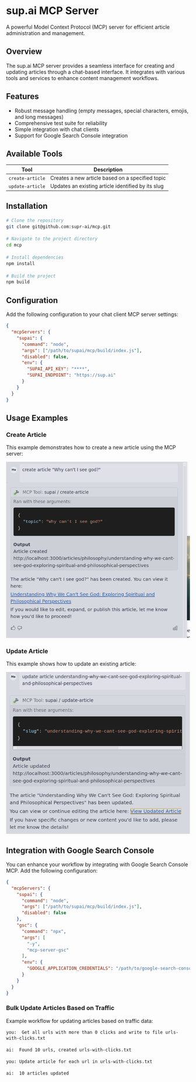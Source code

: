 # sup.ai MCP Server

A powerful Model Context Protocol (MCP) server for efficient article administration and management.

## Overview

The sup.ai MCP server provides a seamless interface for creating and updating articles through a chat-based interface. It integrates with various tools and services to enhance content management workflows.

## Features

- Robust message handling (empty messages, special characters, emojis, and long messages)
- Comprehensive test suite for reliability
- Simple integration with chat clients
- Support for Google Search Console integration

## Available Tools

| Tool | Description |
|------|-------------|
| `create-article` | Creates a new article based on a specified topic |
| `update-article` | Updates an existing article identified by its slug |

## Installation

```bash
# Clone the repository
git clone git@github.com:supr-ai/mcp.git

# Navigate to the project directory
cd mcp

# Install dependencies
npm install

# Build the project
npm build
```

## Configuration

Add the following configuration to your chat client MCP server settings:

```json
{
  "mcpServers": {
    "supai": {
      "command": "node",
      "args": ["/path/to/supai/mcp/build/index.js"],
      "disabled": false,
      "env": {
        "SUPAI_API_KEY": "****",
        "SUPAI_ENDPOINT": "https://sup.ai"
      }
    }
  }
}
```

## Usage Examples

### Create Article
This example demonstrates how to create a new article using the MCP server:

![Creating a new article](images/create-article.png)

### Update Article
This example shows how to update an existing article:

![Updating an existing article](images/update-article.png)

## Integration with Google Search Console

You can enhance your workflow by integrating with Google Search Console MCP. Add the following configuration:

```json
{
  "mcpServers": {
    "supai": {
      "command": "node",
      "args": ["/path/to/supai/mcp/build/index.js"],
      "disabled": false
    },
    "gsc": {
      "command": "npx",
      "args": [
        "-y",
        "mcp-server-gsc"
      ],
      "env": {
        "GOOGLE_APPLICATION_CREDENTIALS": "/path/to/google-search-console-mcp.json"
      }
    }
  }
}
```

### Bulk Update Articles Based on Traffic

Example workflow for updating articles based on traffic data:

```
you:  Get all urls with more than 0 clicks and write to file urls-with-clicks.txt

ai:  Found 10 urls, created urls-with-clicks.txt

you: Update article for each url in urls-with-clicks.txt

ai:  10 articles updated
```
